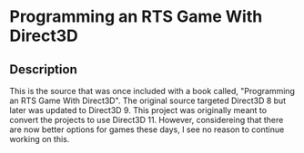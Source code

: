 # Programming an RTS Game With Direct3D

## Description
This is the source that was once included with a book called, "Programming an RTS Game With Direct3D".  The original source targeted Direct3D 8 but later was updated to Direct3D 9. This project was originally meant to convert the projects to use Direct3D 11.  However, considereing that there are now better options for games these days, I see no reason to continue working on this.

